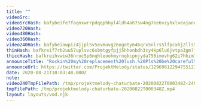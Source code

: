 ```yaml
---
title: ""
videoSrc: 
videoSrcHash: bafybeife7faqnxwrrpdqqphbyl4ldh4ah7sw4ng7ee6vzyhxlxeajanelm?filename=projektmelody-chaturbate-2020-08-22.mp4
video720Hash: 
video480Hash: 
video360Hash: 
video240Hash: bafybeiawpiz4jjpl5v5evmuvg26ogety646qrx5nlrs5lfpcxhj2lls5ne?filename=projektmelody-chaturbate-20200822T000348Z-240p.mp4
thinHash: bafkreif7rb2uu57uplvvc6sbmtgyfpjj5hhonbdh3cy4kp6lu6jvtpa3gm?filename=20200822T000348Z_thin.jpg
thiccHash: bafkreihvwiw36nroc5p6nqhleoohmyrnqkcpnjyda756imovhg62i7hhim?filename=20200822T000348Z_thicc.jpg
announceTitle: "Rockin%20my%20replacement%20lush.%20Pls%20be%20careful%21%21"
announceUrl: https://twitter.com/ProjektMelody/status/1296961229475512323
date: 2020-08-21T10:03:48.000Z
note: 
video240TmpFilePath: /tmp/projektmelody-chaturbate-20200822T000348Z-240p.mp4
tmpFilePath: /tmp/projektmelody-chaturbate-20200822T000348Z.mp4
layout: layouts/vod.njk
---
```

